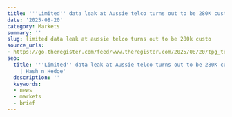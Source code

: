 ```yaml
---
title: '''Limited'' data leak at Aussie telco turns out to be 280K customer details'
date: '2025-08-20'
category: Markets
summary: ''
slug: limited data leak at aussie telco turns out to be 280k custo
source_urls:
- https://go.theregister.com/feed/www.theregister.com/2025/08/20/tpg_telecom_iinet_breach/
seo:
  title: '''Limited'' data leak at Aussie telco turns out to be 280K customer details
    | Hash n Hedge'
  description: ''
  keywords:
  - news
  - markets
  - brief
---
```



